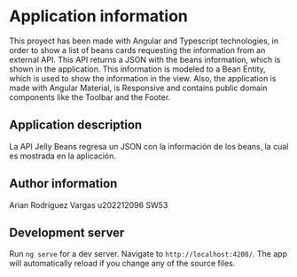 # Application information

This proyect has been made with Angular and Typescript technologies, in order 
to show a list of beans cards requesting the information from an external API.
This API returns a JSON with the beans information, which is shown in 
the application. This information is modeled to a Bean Entity,
which is used to show the information in the view.
Also, the application is made with Angular Material, is Responsive and contains
public domain components like the Toolbar and the Footer.


## Application description
La API Jelly Beans regresa un JSON con la información de los beans, la cual es mostrada en la aplicación.

## Author information
Arian Rodriguez Vargas
u202212096
SW53

## Development server

Run `ng serve` for a dev server. Navigate to `http://localhost:4200/`. The app will automatically reload if you change any of the source files.
